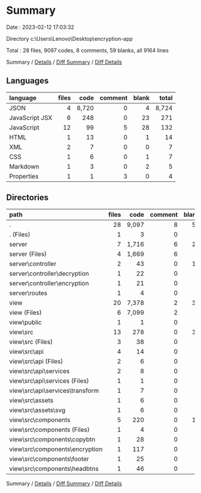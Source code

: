 # Summary

Date : 2023-02-12 17:03:32

Directory c:\\Users\\Lenovo\\Desktop\\encryption-app

Total : 28 files,  9097 codes, 8 comments, 59 blanks, all 9164 lines

Summary / [Details](details.md) / [Diff Summary](diff.md) / [Diff Details](diff-details.md)

## Languages
| language | files | code | comment | blank | total |
| :--- | ---: | ---: | ---: | ---: | ---: |
| JSON | 4 | 8,720 | 0 | 4 | 8,724 |
| JavaScript JSX | 6 | 248 | 0 | 23 | 271 |
| JavaScript | 12 | 99 | 5 | 28 | 132 |
| HTML | 1 | 13 | 0 | 1 | 14 |
| XML | 2 | 7 | 0 | 0 | 7 |
| CSS | 1 | 6 | 0 | 1 | 7 |
| Markdown | 1 | 3 | 0 | 2 | 5 |
| Properties | 1 | 1 | 3 | 0 | 4 |

## Directories
| path | files | code | comment | blank | total |
| :--- | ---: | ---: | ---: | ---: | ---: |
| . | 28 | 9,097 | 8 | 59 | 9,164 |
| . (Files) | 1 | 3 | 0 | 2 | 5 |
| server | 7 | 1,716 | 6 | 21 | 1,743 |
| server (Files) | 4 | 1,669 | 6 | 6 | 1,681 |
| server\\controller | 2 | 43 | 0 | 14 | 57 |
| server\\controller\\decryption | 1 | 22 | 0 | 6 | 28 |
| server\\controller\\encryption | 1 | 21 | 0 | 8 | 29 |
| server\\routes | 1 | 4 | 0 | 1 | 5 |
| view | 20 | 7,378 | 2 | 36 | 7,416 |
| view (Files) | 6 | 7,099 | 2 | 6 | 7,107 |
| view\\public | 1 | 1 | 0 | 0 | 1 |
| view\\src | 13 | 278 | 0 | 30 | 308 |
| view\\src (Files) | 3 | 38 | 0 | 7 | 45 |
| view\\src\\api | 4 | 14 | 0 | 5 | 19 |
| view\\src\\api (Files) | 2 | 6 | 0 | 2 | 8 |
| view\\src\\api\\services | 2 | 8 | 0 | 3 | 11 |
| view\\src\\api\\services (Files) | 1 | 1 | 0 | 0 | 1 |
| view\\src\\api\\services\\transform | 1 | 7 | 0 | 3 | 10 |
| view\\src\\assets | 1 | 6 | 0 | 0 | 6 |
| view\\src\\assets\\svg | 1 | 6 | 0 | 0 | 6 |
| view\\src\\components | 5 | 220 | 0 | 18 | 238 |
| view\\src\\components (Files) | 1 | 4 | 0 | 1 | 5 |
| view\\src\\components\\copybtn | 1 | 28 | 0 | 5 | 33 |
| view\\src\\components\\encryption | 1 | 117 | 0 | 6 | 123 |
| view\\src\\components\\footer | 1 | 25 | 0 | 3 | 28 |
| view\\src\\components\\headbtns | 1 | 46 | 0 | 3 | 49 |

Summary / [Details](details.md) / [Diff Summary](diff.md) / [Diff Details](diff-details.md)